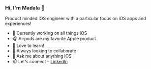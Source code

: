 ### Hi, I'm Madala 👋

Product minded iOS engineer with a particular focus on iOS apps and experiences!

- 🔭 Currently working on all things iOS
- 🎧 Airpods are my favorite Apple product
- 🌱 Love to learn!
- 👯 Always looking to collaborate
- 💬 Ask me about anything iOS
- 📫 Let's connect – [LinkedIn](https://www.linkedin.com/in/madalamathurin)
